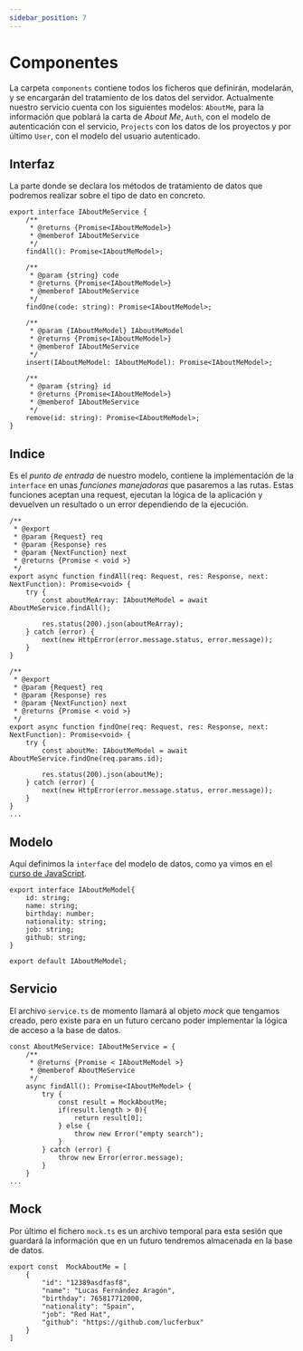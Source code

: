 ```yaml
---
sidebar_position: 7
---
```


# Componentes

La carpeta `components` contiene todos los ficheros que definirán, modelarán, y se encargarán del tratamiento de los datos del servidor. Actualmente nuestro servicio cuenta con los siguientes modelos: `AboutMe`, para la información que poblará la carta de *About Me*, `Auth`, con el modelo de autenticación con el servicio, `Projects` con los datos de los proyectos y por último `User`, con el modelo del usuario autenticado.

## Interfaz

La parte donde se declara los métodos de tratamiento de datos que podremos realizar sobre el tipo de dato en concreto.

```tsx title="src/components/AboutMe/interface.ts"
export interface IAboutMeService {
    /**
     * @returns {Promise<IAboutMeModel>}
     * @memberof IAboutMeService
     */
    findAll(): Promise<IAboutMeModel>;

    /**
     * @param {string} code
     * @returns {Promise<IAboutMeModel>}
     * @memberof IAboutMeService
     */
    findOne(code: string): Promise<IAboutMeModel>;

    /**
     * @param {IAboutMeModel} IAboutMeModel
     * @returns {Promise<IAboutMeModel>}
     * @memberof IAboutMeService
     */
    insert(IAboutMeModel: IAboutMeModel): Promise<IAboutMeModel>;

    /**
     * @param {string} id
     * @returns {Promise<IAboutMeModel>}
     * @memberof IAboutMeService
     */
    remove(id: string): Promise<IAboutMeModel>;
}
```

## Indice

Es el *punto de entrada* de nuestro modelo, contiene la implementación de la `interface` en unas *funciones manejadoras* que pasaremos a las rutas. Estas funciones aceptan una request, ejecutan la lógica de la aplicación y devuelven un resultado o un error dependiendo de la ejecución.

```tsx title="src/components/AboutMe/index.ts"
/**
 * @export
 * @param {Request} req
 * @param {Response} res
 * @param {NextFunction} next
 * @returns {Promise < void >}
 */
export async function findAll(req: Request, res: Response, next: NextFunction): Promise<void> {
    try {
        const aboutMeArray: IAboutMeModel = await AboutMeService.findAll();

        res.status(200).json(aboutMeArray);
    } catch (error) {
        next(new HttpError(error.message.status, error.message));
    }
}

/**
 * @export
 * @param {Request} req
 * @param {Response} res
 * @param {NextFunction} next
 * @returns {Promise < void >}
 */
export async function findOne(req: Request, res: Response, next: NextFunction): Promise<void> {
    try {
        const aboutMe: IAboutMeModel = await AboutMeService.findOne(req.params.id);

        res.status(200).json(aboutMe);
    } catch (error) {
        next(new HttpError(error.message.status, error.message));
    }
}
...
```

## Modelo

Aquí definimos la `interface` del modelo de datos, como ya vimos en el [curso de JavaScript](https://javascript-course-threepoints.netlify.app/typescript/1_introduccion/index.html#interfaces).

```tsx title="src/components/AboutMe/model.ts"
export interface IAboutMeModel{
    id: string;
    name: string;
    birthday: number;
    nationality: string;
    job: string;
    github: string;
}

export default IAboutMeModel;
```

## Servicio

El archivo `service.ts` de momento llamará al objeto *mock* que tengamos creado, pero existe para en un futuro cercano poder implementar la lógica de acceso a la base de datos.

```tsx title="src/components/AboutMe/service.ts"
const AboutMeService: IAboutMeService = {
    /**
     * @returns {Promise < IAboutMeModel >}
     * @memberof AboutMeService
     */
    async findAll(): Promise<IAboutMeModel> {
        try {
            const result = MockAboutMe;
            if(result.length > 0){
                return result[0];
            } else {
                throw new Error("empty search");
            }
        } catch (error) {
            throw new Error(error.message);
        }
    }
...
```

## Mock

Por último el fichero `mock.ts` es un archivo temporal para esta sesión que guardará la información que en un futuro tendremos almacenada en la base de datos.

```tsx title="src/components/AboutMe/mock.ts"
export const  MockAboutMe = [
    {
        "id": "12389asdfasf8",
        "name": "Lucas Fernández Aragón",
        "birthday": 765817712000,
        "nationality": "Spain",
        "job": "Red Hat",
        "github": "https://github.com/lucferbux"
    }
]
```
